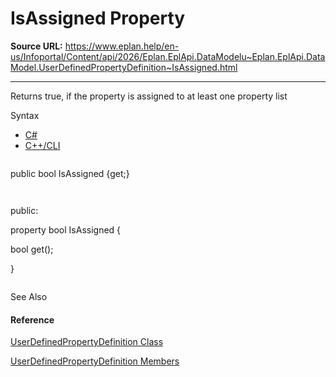 # IsAssigned Property

**Source URL:** https://www.eplan.help/en-us/Infoportal/Content/api/2026/Eplan.EplApi.DataModelu~Eplan.EplApi.DataModel.UserDefinedPropertyDefinition~IsAssigned.html

---

Returns true, if the property is assigned to at least one property list

Syntax

- [C#](#i-syntax-CS)
- [C++/CLI](#i-syntax-CPP2005)

```
```
public bool IsAssigned {get;}
```
```

```
```
public:
property bool IsAssigned {
   bool get();
}
```
```



See Also

#### Reference

[UserDefinedPropertyDefinition Class](Eplan.EplApi.DataModelu~Eplan.EplApi.DataModel.UserDefinedPropertyDefinition.html)
  
[UserDefinedPropertyDefinition Members](Eplan.EplApi.DataModelu~Eplan.EplApi.DataModel.UserDefinedPropertyDefinition_members.html)